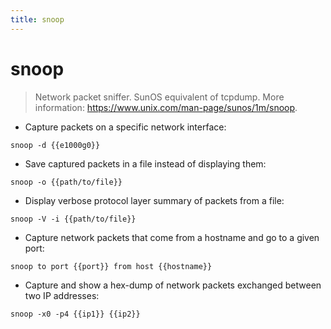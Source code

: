 ```yaml
---
title: snoop
---
```

# snoop

> Network packet sniffer.
> SunOS equivalent of tcpdump.
> More information: <https://www.unix.com/man-page/sunos/1m/snoop>.

- Capture packets on a specific network interface:

`snoop -d {{e1000g0}}`

- Save captured packets in a file instead of displaying them:

`snoop -o {{path/to/file}}`

- Display verbose protocol layer summary of packets from a file:

`snoop -V -i {{path/to/file}}`

- Capture network packets that come from a hostname and go to a given port:

`snoop to port {{port}} from host {{hostname}}`

- Capture and show a hex-dump of network packets exchanged between two IP addresses:

`snoop -x0 -p4 {{ip1}} {{ip2}}`

